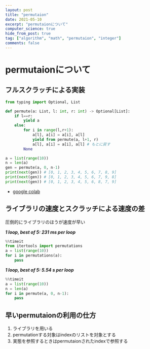 ```yaml
---
layout: post
title: "permutaion"
date: 2021-05-10
excerpt: "permutaionについて"
computer_science: true
hide_from_post: true
tag: ["algorithm", "math", "permutaion", "integer"]
comments: false
---
```


# permutaionについて

## フルスクラッチによる実装  

```python
from typing import Optional, List

def permute(a: List, l: int, r: int) -> Optional[List]:
    if l==r:
        yield a
    else:
        for i in range(l,r+1):
            a[l], a[i] = a[i], a[l]
            yield from permute(a, l+1, r)
            a[l], a[i] = a[i], a[l] # もとに戻す
        None

a = list(range(10))
n = len(a)
gen = permute(a, 0, n-1)
print(next(gen)) # [0, 1, 2, 3, 4, 5, 6, 7, 8, 9]
print(next(gen)) # [0, 1, 2, 3, 4, 5, 6, 7, 9, 8]
print(next(gen)) # [0, 1, 2, 3, 4, 5, 6, 8, 7, 9]
```
 - [google colab](https://colab.research.google.com/drive/1w0FAqbNfLEN8b7zoXYVed7Yx5fxXFvvz?usp=sharing)


## ライブラリの速度とスクラッチによる速度の差

圧倒的にライブラリのほうが速度が早い  

***1 loop, best of 5: 231 ms per loop***
```python
%%timeit
from itertools import permutations
a = list(range(10))
for i in permutations(a):
    pass
```

***1 loop, best of 5: 5.54 s per loop***
```python
%%timeit
a = list(range(10))
n = len(a)
for i in permute(a, 0, n-1):
    pass
```

## 早いpermutaionの利用の仕方
 1. ライブラリを用いる
 2. permutationする対象はindexのリストを対象とする
 3. 実態を参照するときはpermutaionされたindexで参照する
